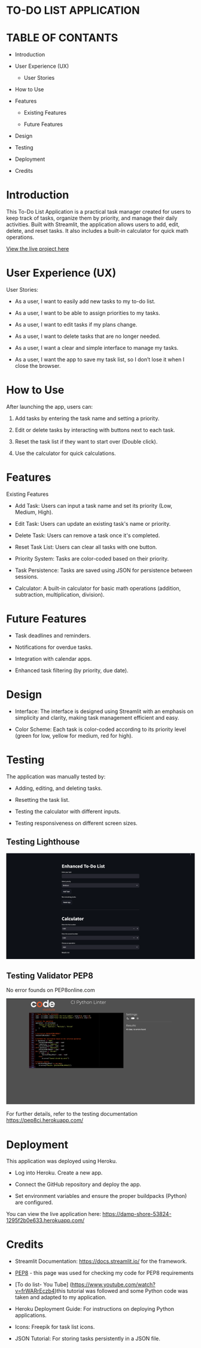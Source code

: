 # TO-DO LIST APPLICATION

# TABLE OF CONTANTS

- Introduction
    
- User Experience (UX)

  - User Stories
  
- How to Use

- Features

  - Existing Features
  
  - Future Features
  
- Design

- Testing

- Deployment

- Credits

# Introduction


This To-Do List Application is a practical task manager created for users to keep track of tasks, organize them by priority, and manage their daily activities. Built with Streamlit, the application allows users to add, edit, delete, and reset tasks. It also includes a built-in calculator for quick math operations.

[View the live project here](https://damp-shore-53824-1295f2b0e633.herokuapp.com/)

# User Experience (UX)

User Stories:

- As a user, I want to easily add new tasks to my to-do list.

- As a user, I want to be able to assign priorities to my tasks.

- As a user, I want to edit tasks if my plans change.

- As a user, I want to delete tasks that are no longer needed.

- As a user, I want a clear and simple interface to manage my tasks.

- As a user, I want the app to save my task list, so I don’t lose it when I close the browser.

# How to Use

After launching the app, users can:

1. Add tasks by entering the task name and setting a priority.

2. Edit or delete tasks by interacting with buttons next to each task.

3. Reset the task list if they want to start over (Double click).

4. Use the calculator for quick calculations.

# Features

Existing Features

- Add Task: Users can input a task name and set its priority (Low, Medium, High).

- Edit Task: Users can update an existing task's name or priority.

- Delete Task: Users can remove a task once it's completed.

- Reset Task List: Users can clear all tasks with one button.

- Priority System: Tasks are color-coded based on their priority.

- Task Persistence: Tasks are saved using JSON for persistence between sessions.

- Calculator: A built-in calculator for basic math operations (addition, subtraction, multiplication, division).

# Future Features

- Task deadlines and reminders.

- Notifications for overdue tasks.

- Integration with calendar apps.

- Enhanced task filtering (by priority, due date).

# Design

- Interface: The interface is designed using Streamlit with an emphasis on simplicity and clarity, making task management efficient and easy.

- Color Scheme: Each task is color-coded according to its priority level (green for low, yellow for medium, red for high).

# Testing

The application was manually tested by:

- Adding, editing, and deleting tasks.

- Resetting the task list.

- Testing the calculator with different inputs.

- Testing responsiveness on different screen sizes.

## Testing Lighthouse 
![lighthouse](img/main_picture.png)

## Testing Validator PEP8


No error founds on PEP8online.com

![validator](img/Testing.png)

For further details, refer to the testing documentation https://pep8ci.herokuapp.com/

# Deployment

This application was deployed using Heroku.

- Log into Heroku.
    Create a new app.

- Connect the GitHub repository and deploy the app.

- Set environment variables and ensure the proper buildpacks (Python) are configured.

You can view the live application here: https://damp-shore-53824-1295f2b0e633.herokuapp.com/

# Credits

- Streamlit Documentation: https://docs.streamlit.io/ for the framework.

- [PEP8](https://pep8ci.herokuapp.com/#) - this page was used for checking my code for PEP8 requirements

- [To do list- You Tube] (https://www.youtube.com/watch?v=frWARrEczb4)this tutorial was followed and some Python code was taken and adapted to my application.

- Heroku Deployment Guide: For instructions on deploying Python applications.

- Icons: Freepik for task list icons.

- JSON Tutorial: For storing tasks persistently in a JSON file.